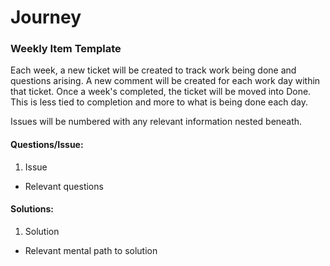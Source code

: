 # Journey

### Weekly Item Template
Each week, a new ticket will be created to track work being done and questions arising. A new comment will be created for each work day within that ticket. Once a week's completed, the ticket will be moved into Done. This is less tied to completion and more to what is being done each day.

Issues will be numbered with any relevant information nested beneath.

#### Questions/Issue:
1. Issue
- Relevant questions

#### Solutions:
1. Solution
- Relevant mental path to solution
